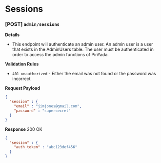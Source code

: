 # Sessions

### [POST] `admin/sessions`

__Details__
- This endpoint will authenticate an admin user. An admin user is a user that exists in the AdminUsers table. The user must be authenticated in order to access the admin functions of PinYada.

__Validation Rules__
- `401 unauthorized` - Either the email was not found or the password was incorrect

__Request Payload__
```json
{
  "session" : {
    "email" : "jimjones@gmail.com",
    "password" : "supersecret"
  }
}
```
__Response__ 200 OK
```json
{
  "session" : {
    "auth_token" : "abc123def456"
  }
}
```
